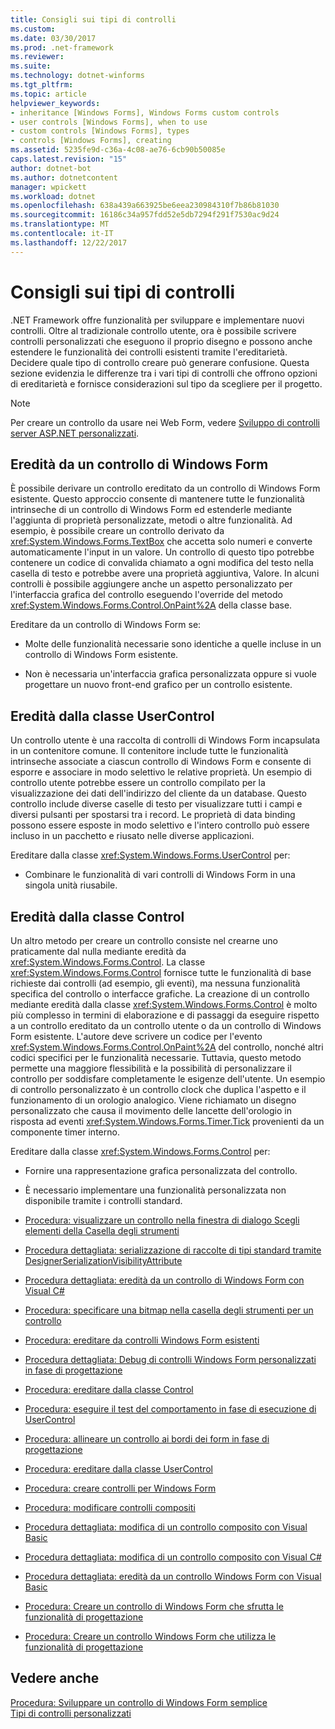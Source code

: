 ```yaml
---
title: Consigli sui tipi di controlli
ms.custom: 
ms.date: 03/30/2017
ms.prod: .net-framework
ms.reviewer: 
ms.suite: 
ms.technology: dotnet-winforms
ms.tgt_pltfrm: 
ms.topic: article
helpviewer_keywords:
- inheritance [Windows Forms], Windows Forms custom controls
- user controls [Windows Forms], when to use
- custom controls [Windows Forms], types
- controls [Windows Forms], creating
ms.assetid: 5235fe9d-c36a-4c08-ae76-6cb90b50085e
caps.latest.revision: "15"
author: dotnet-bot
ms.author: dotnetcontent
manager: wpickett
ms.workload: dotnet
ms.openlocfilehash: 638a439a663925be6eea230984310f7b86b81030
ms.sourcegitcommit: 16186c34a957fdd52e5db7294f291f7530ac9d24
ms.translationtype: MT
ms.contentlocale: it-IT
ms.lasthandoff: 12/22/2017
---
```

# <a name="control-type-recommendations"></a>Consigli sui tipi di controlli
.NET Framework offre funzionalità per sviluppare e implementare nuovi controlli. Oltre al tradizionale controllo utente, ora è possibile scrivere controlli personalizzati che eseguono il proprio disegno e possono anche estendere le funzionalità dei controlli esistenti tramite l'ereditarietà. Decidere quale tipo di controllo creare può generare confusione. Questa sezione evidenzia le differenze tra i vari tipi di controlli che offrono opzioni di ereditarietà e fornisce considerazioni sul tipo da scegliere per il progetto.  
  
> [!NOTE]
>  Per creare un controllo da usare nei Web Form, vedere [Sviluppo di controlli server ASP.NET personalizzati](http://msdn.microsoft.com/library/fbe26c16-cff4-4089-b3dd-877411f0c0ef).  
  
## <a name="inheriting-from-a-windows-forms-control"></a>Eredità da un controllo di Windows Form  
 È possibile derivare un controllo ereditato da un controllo di Windows Form esistente. Questo approccio consente di mantenere tutte le funzionalità intrinseche di un controllo di Windows Form ed estenderle mediante l'aggiunta di proprietà personalizzate, metodi o altre funzionalità. Ad esempio, è possibile creare un controllo derivato da <xref:System.Windows.Forms.TextBox> che accetta solo numeri e converte automaticamente l'input in un valore. Un controllo di questo tipo potrebbe contenere un codice di convalida chiamato a ogni modifica del testo nella casella di testo e potrebbe avere una proprietà aggiuntiva, Valore. In alcuni controlli è possibile aggiungere anche un aspetto personalizzato per l'interfaccia grafica del controllo eseguendo l'override del metodo <xref:System.Windows.Forms.Control.OnPaint%2A> della classe base.  
  
 Ereditare da un controllo di Windows Form se:  
  
-   Molte delle funzionalità necessarie sono identiche a quelle incluse in un controllo di Windows Form esistente.  
  
-   Non è necessaria un'interfaccia grafica personalizzata oppure si vuole progettare un nuovo front-end grafico per un controllo esistente.  
  
## <a name="inheriting-from-the-usercontrol-class"></a>Eredità dalla classe UserControl  
 Un controllo utente è una raccolta di controlli di Windows Form incapsulata in un contenitore comune. Il contenitore include tutte le funzionalità intrinseche associate a ciascun controllo di Windows Form e consente di esporre e associare in modo selettivo le relative proprietà. Un esempio di controllo utente potrebbe essere un controllo compilato per la visualizzazione dei dati dell'indirizzo del cliente da un database. Questo controllo include diverse caselle di testo per visualizzare tutti i campi e diversi pulsanti per spostarsi tra i record. Le proprietà di data binding possono essere esposte in modo selettivo e l'intero controllo può essere incluso in un pacchetto e riusato nelle diverse applicazioni.  
  
 Ereditare dalla classe <xref:System.Windows.Forms.UserControl> per:  
  
-   Combinare le funzionalità di vari controlli di Windows Form in una singola unità riusabile.  
  
## <a name="inheriting-from-the-control-class"></a>Eredità dalla classe Control  
 Un altro metodo per creare un controllo consiste nel crearne uno praticamente dal nulla mediante eredità da <xref:System.Windows.Forms.Control>. La classe <xref:System.Windows.Forms.Control> fornisce tutte le funzionalità di base richieste dai controlli (ad esempio, gli eventi), ma nessuna funzionalità specifica del controllo o interfacce grafiche. La creazione di un controllo mediante eredità dalla classe <xref:System.Windows.Forms.Control> è molto più complesso in termini di elaborazione e di passaggi da eseguire rispetto a un controllo ereditato da un controllo utente o da un controllo di Windows Form esistente. L'autore deve scrivere un codice per l'evento <xref:System.Windows.Forms.Control.OnPaint%2A> del controllo, nonché altri codici specifici per le funzionalità necessarie. Tuttavia, questo metodo permette una maggiore flessibilità e la possibilità di personalizzare il controllo per soddisfare completamente le esigenze dell'utente. Un esempio di controllo personalizzato è un controllo clock che duplica l'aspetto e il funzionamento di un orologio analogico. Viene richiamato un disegno personalizzato che causa il movimento delle lancette dell'orologio in risposta ad eventi <xref:System.Windows.Forms.Timer.Tick> provenienti da un componente timer interno.  
  
 Ereditare dalla classe <xref:System.Windows.Forms.Control> per:  
  
-   Fornire una rappresentazione grafica personalizzata del controllo.  
  
-   È necessario implementare una funzionalità personalizzata non disponibile tramite i controlli standard.  
  
-   [Procedura: visualizzare un controllo nella finestra di dialogo Scegli elementi della Casella degli strumenti](http://msdn.microsoft.com/library/9yxtkx75\(v=vs.110\))  
  
-   [Procedura dettagliata: serializzazione di raccolte di tipi standard tramite DesignerSerializationVisibilityAttribute](http://msdn.microsoft.com/library/ms171731\(v=vs.110\))  
  
-   [Procedura dettagliata: eredità da un controllo di Windows Form con Visual C#](http://msdn.microsoft.com/en-us/library/5h0k2e6x\(v=vs.110\))  
  
-   [Procedura: specificare una bitmap nella casella degli strumenti per un controllo](http://msdn.microsoft.com/library/4wk1wc0a\(v=vs.110\))  
  
-   [Procedura: ereditare da controlli Windows Form esistenti](http://msdn.microsoft.com/library/7h62478z\(v=vs.110\))  
  
-   [Procedura dettagliata: Debug di controlli Windows Form personalizzati in fase di progettazione](http://msdn.microsoft.com/library/5ytx0z24\(v=vs.110\))  
  
-   [Procedura: ereditare dalla classe Control](http://msdn.microsoft.com/library/skcysbt2\(v=vs.110\))  
  
-   [Procedura: eseguire il test del comportamento in fase di esecuzione di UserControl](http://msdn.microsoft.com/library/ms171738\(v=vs.110\))  
  
-   [Procedura: allineare un controllo ai bordi dei form in fase di progettazione](http://msdn.microsoft.com/library/1fxyb15b\(v=vs.110\))  
  
-   [Procedura: ereditare dalla classe UserControl](http://msdn.microsoft.com/library/00ctb4z0\(v=vs.110\))  
  
-   [Procedura: creare controlli per Windows Form](http://msdn.microsoft.com/library/bs3yhkh7\(v=vs.110\))  
  
-   [Procedura: modificare controlli compositi](http://msdn.microsoft.com/library/3sf86w5h\(v=vs.110\))  
  
-   [Procedura dettagliata: modifica di un controllo composito con Visual Basic](http://msdn.microsoft.com/library/c316f119\(v=vs.110\))  
  
-   [Procedura dettagliata: modifica di un controllo composito con Visual C#](http://msdn.microsoft.com/en-us/library/a6h7e207\(v=vs.110\))  
  
-   [Procedura dettagliata: eredità da un controllo Windows Form con Visual Basic](http://msdn.microsoft.com/library/w2a8y03d\(v=vs.110\))  
  
-   [Procedura: Creare un controllo di Windows Form che sfrutta le funzionalità di progettazione](http://msdn.microsoft.com/library/307hck25\(v=vs.110\))  
  
-   [Procedura: Creare un controllo Windows Form che utilizza le funzionalità di progettazione](http://msdn.microsoft.com/library/307hck25\(v=vs.120\))  
  
## <a name="see-also"></a>Vedere anche  
 [Procedura: Sviluppare un controllo di Windows Form semplice](../../../../docs/framework/winforms/controls/how-to-develop-a-simple-windows-forms-control.md)  
 [Tipi di controlli personalizzati](../../../../docs/framework/winforms/controls/varieties-of-custom-controls.md)
